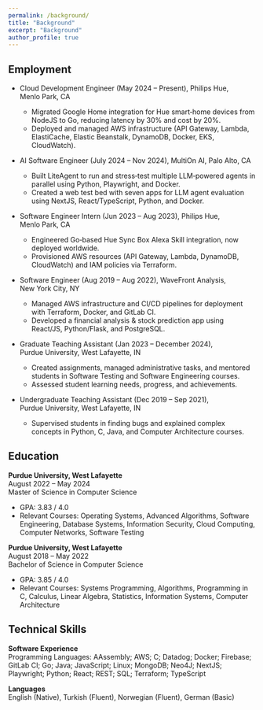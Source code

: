 ```yaml
---
permalink: /background/
title: "Background"
excerpt: "Background"
author_profile: true
---
```


<!-- Google tag (gtag.js) -->
<script async src="https://www.googletagmanager.com/gtag/js?id=G-ZSMV5NQV3R"></script>
<script>
  window.dataLayer = window.dataLayer || [];
  function gtag(){dataLayer.push(arguments);}
  gtag('js', new Date());

  gtag('config', 'G-ZSMV5NQV3R');
</script>

Employment
-----------

* Cloud Development Engineer (May 2024 – Present), Philips Hue, Menlo Park, CA  
  * Migrated Google Home integration for Hue smart‑home devices from NodeJS to Go, reducing latency by 30% and cost by 20%.  
  * Deployed and managed AWS infrastructure (API Gateway, Lambda, ElastiCache, Elastic Beanstalk, DynamoDB, Docker, EKS, CloudWatch).

* AI Software Engineer (July 2024 – Nov 2024), MultiOn AI, Palo Alto, CA  
  * Built LiteAgent to run and stress‑test multiple LLM‑powered agents in parallel using Python, Playwright, and Docker.  
  * Created a web test bed with seven apps for LLM agent evaluation using NextJS, React/TypeScript, Python, and Docker.

* Software Engineer Intern (Jun 2023 – Aug 2023), Philips Hue, Menlo Park, CA  
  * Engineered Go‑based Hue Sync Box Alexa Skill integration, now deployed worldwide.  
  * Provisioned AWS resources (API Gateway, Lambda, DynamoDB, CloudWatch) and IAM policies via Terraform.

* Software Engineer (Aug 2019 – Aug 2022), WaveFront Analysis, New York City, NY  
  * Managed AWS infrastructure and CI/CD pipelines for deployment with Terraform, Docker, and GitLab CI.  
  * Developed a financial analysis & stock prediction app using React/JS, Python/Flask, and PostgreSQL.

* Graduate Teaching Assistant (Jan 2023 – December 2024), Purdue University, West Lafayette, IN  
  * Created assignments, managed administrative tasks, and mentored students in Software Testing and Software Engineering courses.  
  * Assessed student learning needs, progress, and achievements.

* Undergraduate Teaching Assistant (Dec 2019 – Sep 2021), Purdue University, West Lafayette, IN  
  * Supervised students in finding bugs and explained complex concepts in Python, C, Java, and Computer Architecture courses.

Education  
-----------

**Purdue University, West Lafayette**  
August 2022 – May 2024  
Master of Science in Computer Science  
- GPA: 3.83 / 4.0
- Relevant Courses: Operating Systems, Advanced Algorithms, Software Engineering, Database Systems, Information Security, Cloud Computing, Computer Networks, Software Testing

**Purdue University, West Lafayette**  
August 2018 – May 2022  
Bachelor of Science in Computer Science  
- GPA: 3.85 / 4.0
- Relevant Courses: Systems Programming, Algorithms, Programming in C, Calculus, Linear Algebra, Statistics, Information Systems, Computer Architecture

Technical Skills
-----------
**Software Experience**  
Programming Languages: AAssembly; AWS; C; Datadog; Docker; Firebase; GitLab CI; Go; Java; JavaScript; Linux; MongoDB; Neo4J; NextJS; Playwright; Python; React; REST; SQL; Terraform; TypeScript  

**Languages**  
English (Native), Turkish (Fluent), Norwegian (Fluent), German (Basic)